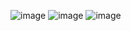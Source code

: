 ![image](https://user-images.githubusercontent.com/103940090/177192114-c1ad047c-126c-4499-9ce4-ebcfcbc9f1b5.png)
![image](https://user-images.githubusercontent.com/103940090/177192164-5500a815-57e5-4ee9-92bf-642591c9b02b.png)
![image](https://user-images.githubusercontent.com/103940090/177194353-74c0698c-f95d-401a-af73-e6938eadf93b.png)
